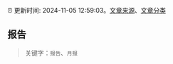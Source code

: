 :alarm_clock: 更新时间: 2024-11-05 12:59:03。[文章来源](/README.md)、[文章分类](/TAGS.md)

## 报告


> 关键字：`报告`、`月报`



